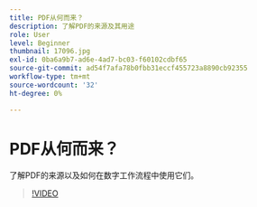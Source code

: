 ```yaml
---
title: PDF从何而来？
description: 了解PDF的来源及其用途
role: User
level: Beginner
thumbnail: 17096.jpg
exl-id: 0ba6a9b7-ad6e-4ad7-bc03-f60102cdbf65
source-git-commit: ad54f7afa78b0fbb31eccf455723a8890cb92355
workflow-type: tm+mt
source-wordcount: '32'
ht-degree: 0%

---
```


# PDF从何而来？

了解PDF的来源以及如何在数字工作流程中使用它们。

>[!VIDEO](https://video.tv.adobe.com/v/17096?quality=12&learn=on&hidetitle=true)
